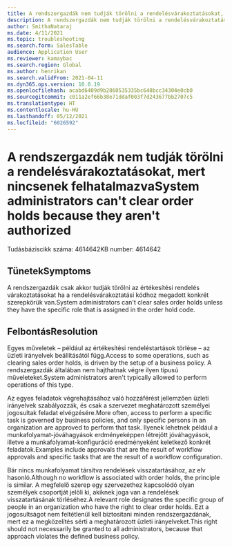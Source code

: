```yaml
---
title: A rendszergazdák nem tudják törölni a rendelésvárakoztatásokat, mert nincsenek felhatalmazva
description: A rendszergazdák nem tudják törölni a rendelésvárakoztatásokat, mert nincsenek felhatalmazva.
author: SmithaNataraj
ms.date: 4/11/2021
ms.topic: troubleshooting
ms.search.form: SalesTable
audience: Application User
ms.reviewer: kamaybac
ms.search.region: Global
ms.author: henrikan
ms.search.validFrom: 2021-04-11
ms.dyn365.ops.version: 10.0.19
ms.openlocfilehash: acabd6409d9b2860535335bc648bcc34304e0cb0
ms.sourcegitcommit: c011a2ef66b38e71ddaf003f7d243677bb2707c5
ms.translationtype: HT
ms.contentlocale: hu-HU
ms.lasthandoff: 05/12/2021
ms.locfileid: "6026592"
---
```

# <a name="system-administrators-cant-clear-order-holds-because-they-arent-authorized"></a><span data-ttu-id="f80af-103">A rendszergazdák nem tudják törölni a rendelésvárakoztatásokat, mert nincsenek felhatalmazva</span><span class="sxs-lookup"><span data-stu-id="f80af-103">System administrators can't clear order holds because they aren't authorized</span></span>

<span data-ttu-id="f80af-104">Tudásbáziscikk száma: 4614642</span><span class="sxs-lookup"><span data-stu-id="f80af-104">KB number: 4614642</span></span>

## <a name="symptoms"></a><span data-ttu-id="f80af-105">Tünetek</span><span class="sxs-lookup"><span data-stu-id="f80af-105">Symptoms</span></span>

<span data-ttu-id="f80af-106">A rendszergazdák csak akkor tudják törölni az értékesítési rendelés várakoztatásokat ha a rendelésvárakoztatási kódhoz megadott konkrét szerepkörük van.</span><span class="sxs-lookup"><span data-stu-id="f80af-106">System administrators can't clear sales order holds unless they have the specific role that is assigned in the order hold code.</span></span>

## <a name="resolution"></a><span data-ttu-id="f80af-107">Felbontás</span><span class="sxs-lookup"><span data-stu-id="f80af-107">Resolution</span></span>

<span data-ttu-id="f80af-108">Egyes műveletek – például az értékesítési rendeléstartások törlése – az üzleti irányelvek beállításától függ.</span><span class="sxs-lookup"><span data-stu-id="f80af-108">Access to some operations, such as clearing sales order holds, is driven by the setup of a business policy.</span></span> <span data-ttu-id="f80af-109">A rendszergazdák általában nem hajthatnak végre ilyen típusú műveleteket.</span><span class="sxs-lookup"><span data-stu-id="f80af-109">System administrators aren't typically allowed to perform operations of this type.</span></span> 

<span data-ttu-id="f80af-110">Az egyes feladatok végrehajtásához való hozzáférést jellemzően üzleti irányelvek szabályozzák, és csak a szervezet meghatározott személyei jogosultak feladat elvégzésére.</span><span class="sxs-lookup"><span data-stu-id="f80af-110">More often, access to perform a specific task is governed by business policies, and only specific persons in an organization are approved to perform that task.</span></span> <span data-ttu-id="f80af-111">Ilyenek lehetnek például a munkafolyamat-jóváhagyások erdményeképpen létrejött jóváhagyások, illetve a munkafolyamat-konfiguráció eredményeként keletkező konkrét feladatok.</span><span class="sxs-lookup"><span data-stu-id="f80af-111">Examples include approvals that are the result of workflow approvals and specific tasks that are the result of a workflow configuration.</span></span>

<span data-ttu-id="f80af-112">Bár nincs munkafolyamat társítva rendelések visszatartásához, az elv hasonló.</span><span class="sxs-lookup"><span data-stu-id="f80af-112">Although no workflow is associated with order holds, the principle is similar.</span></span> <span data-ttu-id="f80af-113">A megfelelő szerep egy szervezethez kapcsolódó olyan személyek csoportját jelöli ki, akiknek joga van a rendelések visszatartásának törléséhez.</span><span class="sxs-lookup"><span data-stu-id="f80af-113">A relevant role designates the specific group of people in an organization who have the right to clear order holds.</span></span> <span data-ttu-id="f80af-114">Ezt a jogosultságot nem feltétlenül kell biztosítani minden rendszergazdának, mert ez a megközelítés sérti a meghatározott üzleti irányelveket.</span><span class="sxs-lookup"><span data-stu-id="f80af-114">This right should not necessarily be granted to all administrators, because that approach violates the defined business policy.</span></span>
